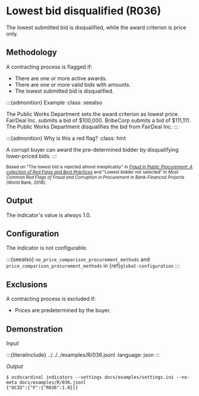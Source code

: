 # Lowest bid disqualified (R036)

The lowest submitted bid is disqualified, while the award criterion is price only.

## Methodology

A contracting process is flagged if:

- There are one or more active awards.
- There are one or more valid bids with amounts.
- The lowest submitted bid is disqualified.

:::{admonition} Example
:class: seealso

The Public Works Department sets the award criterion as lowest price. FairDeal Inc. submits a bid of \$100,000. BribeCorp submits a bid of \$111,111. The Public Works Department disqualifies the bid from FairDeal Inc.
:::

:::{admonition} Why is this a red flag?
:class: hint

A corrupt buyer can award the pre-determined bidder by disqualifying lower-priced bids.
:::

<small>Based on "The lowest bid is rejected almost inexplicably" in [*Fraud in Public Procurement: A collection of Red Flags and Best Practices*](https://ec.europa.eu/sfc/system/files/documents/sfc-files/fraud-public-procurement-final-20122017-ares20176254403.pdf) and "Lowest bidder not selected" in *Most Common Red Flags of Fraud and Corruption in Procurement in Bank-Financed Projects* (World Bank, 2018).</small>

## Output

The indicator's value is always 1.0.

## Configuration

The indicator is not configurable.

:::{seealso}
`no_price_comparison_procurement_methods` and `price_comparison_procurement_methods` in {ref}`global-configuration`
:::

## Exclusions

A contracting process is excluded if:

- Prices are predetermined by the buyer.

## Demonstration

*Input*

:::{literalinclude} ../../../examples/R/036.jsonl
:language: json
:::

*Output*

```console
$ ocdscardinal indicators --settings docs/examples/settings.ini --no-meta docs/examples/R/036.jsonl
{"OCID":{"F":{"R036":1.0}}}

```
